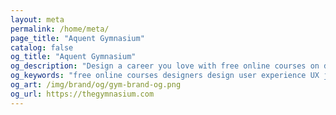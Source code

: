 ```yaml
---
layout: meta
permalink: /home/meta/
page_title: "Aquent Gymnasium"
catalog: false
og_title: "Aquent Gymnasium"
og_description: "Design a career you love with free online courses on design, development, accessibility, prototyping, UX, and career skills."
og_keywords: "free online courses designers design user experience UX javascript node nodejs sketch wordpress drupal UI"
og_art: /img/brand/og/gym-brand-og.png
og_url: https://thegymnasium.com
---
```

